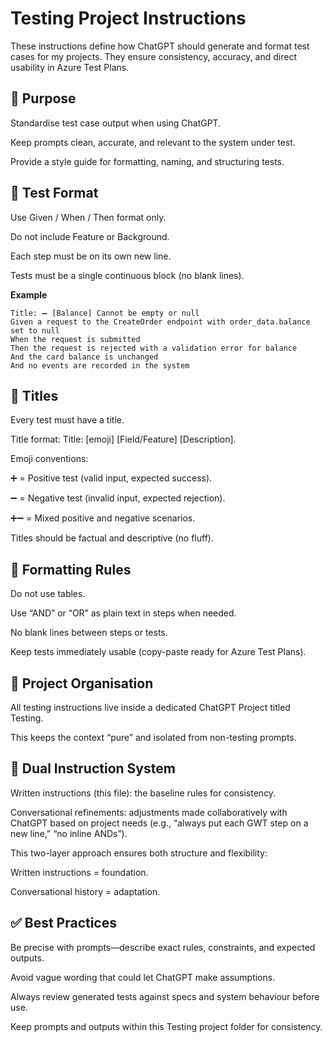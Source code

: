  # Testing Project Instructions

These instructions define how ChatGPT should generate and format test cases for my projects. They ensure consistency, accuracy, and direct usability in Azure Test Plans.

## 🎯 Purpose

Standardise test case output when using ChatGPT.

Keep prompts clean, accurate, and relevant to the system under test.

Provide a style guide for formatting, naming, and structuring tests.

## 📝 Test Format

Use Given / When / Then format only.

Do not include Feature or Background.

Each step must be on its own new line.

Tests must be a single continuous block (no blank lines).

**Example**
```
Title: ➖ [Balance] Cannot be empty or null
Given a request to the CreateOrder endpoint with order_data.balance set to null
When the request is submitted
Then the request is rejected with a validation error for balance
And the card balance is unchanged
And no events are recorded in the system
```

## 🔖 Titles

Every test must have a title.

Title format: Title: [emoji] [Field/Feature] [Description].

Emoji conventions:

➕ = Positive test (valid input, expected success).

➖ = Negative test (invalid input, expected rejection).

➕➖ = Mixed positive and negative scenarios.

Titles should be factual and descriptive (no fluff).

## 🚫 Formatting Rules

Do not use tables.

Use “AND” or “OR” as plain text in steps when needed.

No blank lines between steps or tests.

Keep tests immediately usable (copy-paste ready for Azure Test Plans).

## 📂 Project Organisation

All testing instructions live inside a dedicated ChatGPT Project titled Testing.

This keeps the context “pure” and isolated from non-testing prompts.

## 🤝 Dual Instruction System

Written instructions (this file): the baseline rules for consistency.

Conversational refinements: adjustments made collaboratively with ChatGPT based on project needs (e.g., “always put each GWT step on a new line,” “no inline ANDs”).

This two-layer approach ensures both structure and flexibility:

Written instructions = foundation.

Conversational history = adaptation.

## ✅ Best Practices

Be precise with prompts—describe exact rules, constraints, and expected outputs.

Avoid vague wording that could let ChatGPT make assumptions.

Always review generated tests against specs and system behaviour before use.

Keep prompts and outputs within this Testing project folder for consistency.